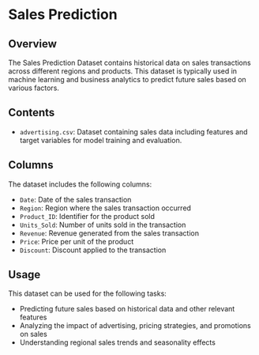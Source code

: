# Sales Prediction 

## Overview
The Sales Prediction Dataset contains historical data on sales transactions across different regions and products. This dataset is typically used in machine learning and business analytics to predict future sales based on various factors.

## Contents
- `advertising.csv`: Dataset containing sales data including features and target variables for model training and evaluation.

## Columns
The dataset includes the following columns:
- `Date`: Date of the sales transaction
- `Region`: Region where the sales transaction occurred
- `Product_ID`: Identifier for the product sold
- `Units_Sold`: Number of units sold in the transaction
- `Revenue`: Revenue generated from the sales transaction
- `Price`: Price per unit of the product
- `Discount`: Discount applied to the transaction


## Usage
This dataset can be used for the following tasks:
- Predicting future sales based on historical data and other relevant features
- Analyzing the impact of advertising, pricing strategies, and promotions on sales
- Understanding regional sales trends and seasonality effects


